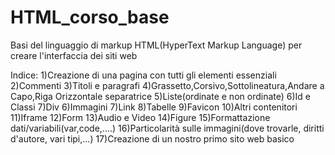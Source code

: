 # HTML_corso_base

Basi del linguaggio di markup HTML(HyperText Markup Language) per creare l'interfaccia dei siti web

Indice:
1)Creazione di una pagina con tutti gli elementi essenziali
2)Commenti
3)Titoli e paragrafi
4)Grassetto,Corsivo,Sottolineatura,Andare a Capo,Riga Orizzontale separatrice
5)Liste(ordinate e non ordinate)
6)Id e Classi
7)Div
6)Immagini
7)Link
8)Tabelle
9)Favicon
10)Altri contenitori
11)Iframe
12)Form
13)Audio e Video
14)Figure
15)Formattazione dati/variabili(var,code,....)
16)Particolarità sulle immagini(dove trovarle, diritti d'autore, vari tipi,...)
17)Creazione di un nostro primo sito web basico
